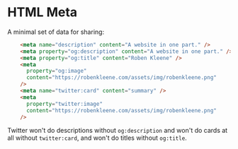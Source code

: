 # HTML Meta

A minimal set of data for sharing:

``` html
    <meta name="description" content="A website in one part." />
    <meta property="og:description" content="A website in one part." />
    <meta property="og:title" content="Roben Kleene" />
    <meta
      property="og:image"
      content="https://robenkleene.com/assets/img/robenkleene.png"
    />
    <meta name="twitter:card" content="summary" />
    <meta
      property="twitter:image"
      content="https://robenkleene.com/assets/img/robenkleene.png"
    />
```

Twitter won't do descriptions without `og:description` and won't do cards at all without `twitter:card`, and won't do titles without `og:title`.